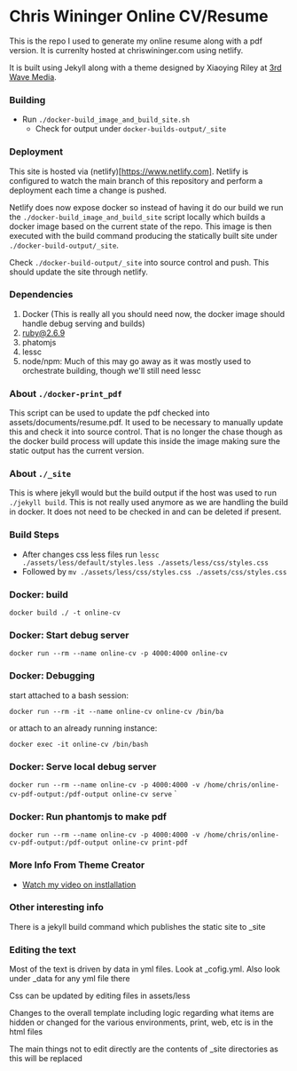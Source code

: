 Chris Wininger Online CV/Resume
==================================

This is the repo I used to generate my online resume along with a pdf version. It is currenlty hosted at chriswininger.com
using netlify.

It is built using Jekyll along with a theme designed by Xiaoying Riley at [3rd Wave Media](http://themes.3rdwavemedia.com/).


### Building

* Run `./docker-build_image_and_build_site.sh`
  * Check for output under `docker-builds-output/_site`

### Deployment

This site is hosted via (netlify)[https://www.netlify.com]. Netlify is configured to watch the main branch of this
repository and perform a deployment each time a change is pushed.

Netlify does now expose docker so instead of having it do our build we run the `./docker-build_image_and_build_site` script
locally which builds a docker image based on the current state of the repo. This image is then executed with the build
command producing the statically built site under `./docker-build-output/_site`.

Check `./docker-build-output/_site` into source control and push. This should update the site through netlify.

### Dependencies

1. Docker (This is really all you should need now, the docker image should handle debug serving and builds) 
2. ruby@2.6.9
3. phatomjs
4. lessc
5. node/npm: Much of this may go away as it was mostly used to orchestrate building, though we'll still need lessc

### About `./docker-print_pdf`

This script can be used to update the pdf checked into assets/documents/resume.pdf. It used to be necessary to manually update this
and check it into source control. That is no longer the chase though as the docker build process will update this inside
the image making sure the static output has the current version.

### About `./_site`

This is where jekyll would but the build output if the host was used to run `./jekyll build`. This is not really used
anymore as we are handling the build in docker. It does not need to be checked in and can be deleted if present.

### Build Steps ###

* After changes css less files run `lessc ./assets/less/default/styles.less ./assets/less/css/styles.css`
* Followed by `mv ./assets/less/css/styles.css ./assets/css/styles.css`

### Docker: build

`docker build ./ -t online-cv`

### Docker: Start debug server

`docker run --rm --name online-cv -p 4000:4000 online-cv`

### Docker: Debugging

start attached to a bash session:

`docker run --rm -it --name online-cv online-cv /bin/ba`

or attach to an already running instance:

`docker exec -it online-cv /bin/bash`

### Docker: Serve local debug server

`docker run --rm --name online-cv -p 4000:4000 -v /home/chris/online-cv-pdf-output:/pdf-output online-cv serve`
`

### Docker: Run phantomjs to make pdf

`docker run --rm --name online-cv -p 4000:4000 -v /home/chris/online-cv-pdf-output:/pdf-output online-cv print-pdf`


### More Info From Theme Creator

* [Watch my video on instlallation](https://www.youtube.com/embed/T2nx6tj-ZH4)

### Other interesting info

There is a jekyll build command which publishes the static site to _site

### Editing the text

Most of the text is driven by data in yml files. Look at _cofig.yml. Also look under _data for any yml file there

Css can be updated by editing files in assets/less

Changes to the overall template including logic regarding what items are hidden or changed for the various environments,
print, web, etc is in the html files

The main things not to edit directly are the contents of _site directories as this will be replaced
